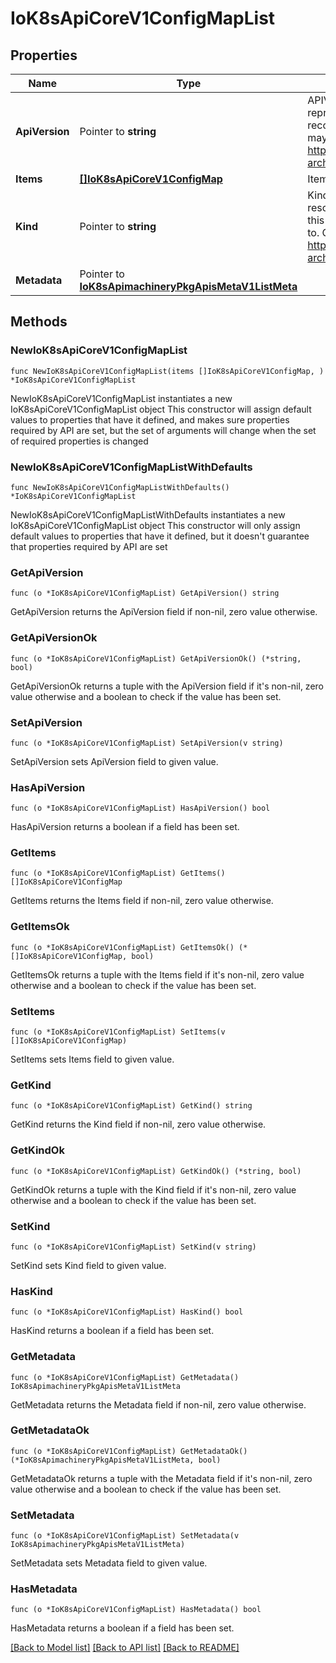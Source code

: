# IoK8sApiCoreV1ConfigMapList

## Properties

Name | Type | Description | Notes
------------ | ------------- | ------------- | -------------
**ApiVersion** | Pointer to **string** | APIVersion defines the versioned schema of this representation of an object. Servers should convert recognized schemas to the latest internal value, and may reject unrecognized values. More info: https://git.k8s.io/community/contributors/devel/sig-architecture/api-conventions.md#resources | [optional] 
**Items** | [**[]IoK8sApiCoreV1ConfigMap**](IoK8sApiCoreV1ConfigMap.md) | Items is the list of ConfigMaps. | 
**Kind** | Pointer to **string** | Kind is a string value representing the REST resource this object represents. Servers may infer this from the endpoint the client submits requests to. Cannot be updated. In CamelCase. More info: https://git.k8s.io/community/contributors/devel/sig-architecture/api-conventions.md#types-kinds | [optional] 
**Metadata** | Pointer to [**IoK8sApimachineryPkgApisMetaV1ListMeta**](IoK8sApimachineryPkgApisMetaV1ListMeta.md) |  | [optional] 

## Methods

### NewIoK8sApiCoreV1ConfigMapList

`func NewIoK8sApiCoreV1ConfigMapList(items []IoK8sApiCoreV1ConfigMap, ) *IoK8sApiCoreV1ConfigMapList`

NewIoK8sApiCoreV1ConfigMapList instantiates a new IoK8sApiCoreV1ConfigMapList object
This constructor will assign default values to properties that have it defined,
and makes sure properties required by API are set, but the set of arguments
will change when the set of required properties is changed

### NewIoK8sApiCoreV1ConfigMapListWithDefaults

`func NewIoK8sApiCoreV1ConfigMapListWithDefaults() *IoK8sApiCoreV1ConfigMapList`

NewIoK8sApiCoreV1ConfigMapListWithDefaults instantiates a new IoK8sApiCoreV1ConfigMapList object
This constructor will only assign default values to properties that have it defined,
but it doesn't guarantee that properties required by API are set

### GetApiVersion

`func (o *IoK8sApiCoreV1ConfigMapList) GetApiVersion() string`

GetApiVersion returns the ApiVersion field if non-nil, zero value otherwise.

### GetApiVersionOk

`func (o *IoK8sApiCoreV1ConfigMapList) GetApiVersionOk() (*string, bool)`

GetApiVersionOk returns a tuple with the ApiVersion field if it's non-nil, zero value otherwise
and a boolean to check if the value has been set.

### SetApiVersion

`func (o *IoK8sApiCoreV1ConfigMapList) SetApiVersion(v string)`

SetApiVersion sets ApiVersion field to given value.

### HasApiVersion

`func (o *IoK8sApiCoreV1ConfigMapList) HasApiVersion() bool`

HasApiVersion returns a boolean if a field has been set.

### GetItems

`func (o *IoK8sApiCoreV1ConfigMapList) GetItems() []IoK8sApiCoreV1ConfigMap`

GetItems returns the Items field if non-nil, zero value otherwise.

### GetItemsOk

`func (o *IoK8sApiCoreV1ConfigMapList) GetItemsOk() (*[]IoK8sApiCoreV1ConfigMap, bool)`

GetItemsOk returns a tuple with the Items field if it's non-nil, zero value otherwise
and a boolean to check if the value has been set.

### SetItems

`func (o *IoK8sApiCoreV1ConfigMapList) SetItems(v []IoK8sApiCoreV1ConfigMap)`

SetItems sets Items field to given value.


### GetKind

`func (o *IoK8sApiCoreV1ConfigMapList) GetKind() string`

GetKind returns the Kind field if non-nil, zero value otherwise.

### GetKindOk

`func (o *IoK8sApiCoreV1ConfigMapList) GetKindOk() (*string, bool)`

GetKindOk returns a tuple with the Kind field if it's non-nil, zero value otherwise
and a boolean to check if the value has been set.

### SetKind

`func (o *IoK8sApiCoreV1ConfigMapList) SetKind(v string)`

SetKind sets Kind field to given value.

### HasKind

`func (o *IoK8sApiCoreV1ConfigMapList) HasKind() bool`

HasKind returns a boolean if a field has been set.

### GetMetadata

`func (o *IoK8sApiCoreV1ConfigMapList) GetMetadata() IoK8sApimachineryPkgApisMetaV1ListMeta`

GetMetadata returns the Metadata field if non-nil, zero value otherwise.

### GetMetadataOk

`func (o *IoK8sApiCoreV1ConfigMapList) GetMetadataOk() (*IoK8sApimachineryPkgApisMetaV1ListMeta, bool)`

GetMetadataOk returns a tuple with the Metadata field if it's non-nil, zero value otherwise
and a boolean to check if the value has been set.

### SetMetadata

`func (o *IoK8sApiCoreV1ConfigMapList) SetMetadata(v IoK8sApimachineryPkgApisMetaV1ListMeta)`

SetMetadata sets Metadata field to given value.

### HasMetadata

`func (o *IoK8sApiCoreV1ConfigMapList) HasMetadata() bool`

HasMetadata returns a boolean if a field has been set.


[[Back to Model list]](../README.md#documentation-for-models) [[Back to API list]](../README.md#documentation-for-api-endpoints) [[Back to README]](../README.md)


